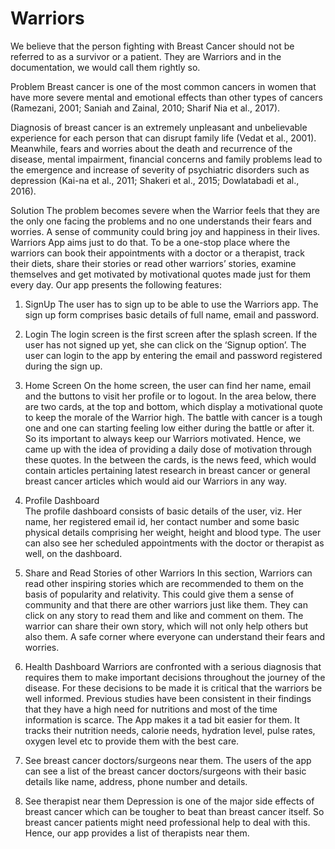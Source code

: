 # Warriors
We believe that the person fighting with Breast Cancer should not be referred to as a survivor or a patient. They are Warriors and in the documentation, we would call them rightly so.

Problem
Breast cancer is one of the most common cancers in women that have more severe mental and emotional effects than other types of cancers (Ramezani, 2001; Saniah and Zainal, 2010; Sharif Nia et al., 2017). 

Diagnosis of breast cancer is an extremely unpleasant and unbelievable experience for each person that can disrupt family life (Vedat et al., 2001). Meanwhile, fears and worries about the death and recurrence of the disease, mental impairment, financial concerns and family problems lead to the emergence and increase of severity of psychiatric disorders such as depression (Kai-na et al., 2011; Shakeri et al., 2015; Dowlatabadi et al., 2016).

Solution
The problem becomes severe when the Warrior feels that they are the only one facing the problems and no one understands their fears and worries. A sense of community could bring joy and happiness in their lives. Warriors App aims just to do that. To be a one-stop place where the warriors can book their appointments with a doctor or a therapist, track their diets, share their stories or read other warriors’ stories, examine themselves and get motivated by motivational quotes made just for them every day.
Our app presents the following features:

1. SignUp
The user has to sign up to be able to use the Warriors app. The sign up form comprises basic details of full name, email and password.

2. Login
The login screen is the first screen after the splash screen. If the user has not signed up yet, she can click on the ‘Signup option’. The user can login to the app by entering the email and password registered during the sign up.

3. Home Screen
On the home screen, the user can find her name, email and the buttons to visit her profile or to logout. In the area below, there are two cards, at the top and bottom, which display a motivational quote to keep the morale of the Warrior high. The battle with cancer is a tough one and one can starting feeling low either during the battle or after it. So its important to always keep our Warriors motivated. Hence, we came up with the idea of providing a daily dose of motivation through these quotes. In the between the cards, is the news feed, which would contain articles pertaining latest research in breast cancer or general breast cancer articles which would aid our Warriors in any way.

4. Profile Dashboard  
The profile dashboard consists of basic details of the user, viz. Her name, her registered email id, her contact number and some basic physical details comprising her weight, height and blood type. The user can also see her scheduled appointments with the doctor or therapist as well, on the dashboard.

5. Share and Read Stories of other Warriors
In this section, Warriors can read other inspiring stories which are recommended to them on the basis of popularity and relativity. This could give them a sense of community and that there are other warriors just like them.
They can click on any story to read them and like and comment on them.
The warrior can share their own story, which will not only help others but also them. A safe corner where everyone can understand their fears and worries.

6. Health Dashboard
Warriors are confronted with a serious diagnosis that requires them to make important decisions throughout the journey of the disease. For these decisions to be made it is critical that the warriors be well informed. Previous studies have been consistent in their findings that they have a high need for nutritions and most of the time information is scarce. The App makes it a tad bit easier for them. It tracks their nutrition needs, calorie needs, hydration level, pulse rates, oxygen level etc to provide them with the best care.

7. See breast cancer doctors/surgeons near them.
The users of the app can see a list of the breast cancer doctors/surgeons with their basic details like name, address, phone number and details.

8. See therapist near them
Depression is one of the major side effects of breast cancer which can be tougher to beat than breast cancer itself. So breast cancer patients might need professional help to deal with this. Hence, our app provides a list of therapists near them.





